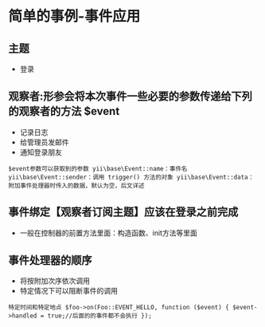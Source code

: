 # 简单的事例-事件应用
## 主题
- 登录
## 观察者:形参会将本次事件一些必要的参数传递给下列的观察者的方法 $event
- 记录日志
- 给管理员发邮件
- 通知登录朋友

`
$event参数可以获取到的参数
yii\base\Event::name：事件名
yii\base\Event::sender：调用 trigger() 方法的对象
yii\base\Event::data：附加事件处理器时传入的数据，默认为空，后文详述
`

## 事件绑定【观察者订阅主题】应该在登录之前完成
- 一般在控制器的前置方法里面：构造函数、init方法等里面

## 事件处理器的顺序
- 将按附加次序依次调用
- 特定情况下可以阻断事件的调用

`
特定时间和特定地点
$foo->on(Foo::EVENT_HELLO, function ($event) {
    $event->handled = true;//后面的的事件都不会执行
});
`